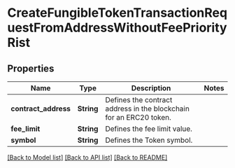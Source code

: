 # CreateFungibleTokenTransactionRequestFromAddressWithoutFeePriorityRist

## Properties

Name | Type | Description | Notes
------------ | ------------- | ------------- | -------------
**contract_address** | **String** | Defines the contract address in the blockchain for an ERC20 token. | 
**fee_limit** | **String** | Defines the fee limit value. | 
**symbol** | **String** | Defines the Token symbol. | 

[[Back to Model list]](../README.md#documentation-for-models) [[Back to API list]](../README.md#documentation-for-api-endpoints) [[Back to README]](../README.md)



